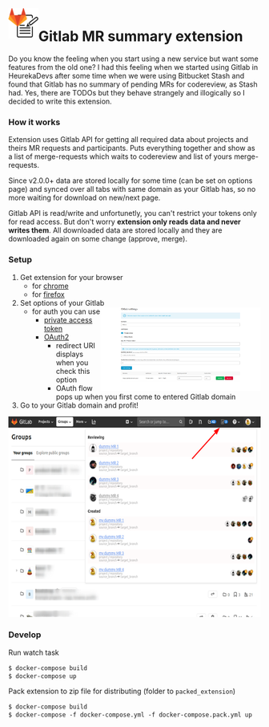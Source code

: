 <img align="left" width="60" height="60" src="images/readme/icon.png">

# Gitlab MR summary extension

Do you know the feeling when you start using a new service but want some features from the old one? I had this feeling when we started using Gitlab in HeurekaDevs after some time when we were using Bitbucket Stash and found that Gitlab has no summary of pending MRs for codereview, as Stash had. Yes, there are TODOs but they behave strangely and illogically so I decided to write this extension.

### How it works
Extension uses Gitlab API for getting all required data about projects and theirs MR requests and participants. Puts everything together and show as a list of merge-requests which waits to codereview and list of yours merge-requests.  

Since v2.0.0+ data are stored locally for some time (can be set on options page) and synced over all tabs with same domain as your Gitlab has, so no more waiting for download on new/next page. 

Gitlab API is read/write and unfortunetly, you can't restrict your tokens only for read access. But don't worry **extension only reads data and never writes them**. All downloaded data are stored locally and they are downloaded again on some change (approve, merge). 

### Setup
1. Get extension for your browser
    - for [chrome](https://chrome.google.com/webstore/detail/gitlab-mr-summary/gekiikmjljplpkcmheahicdcbblkafki)
    - for [firefox](https://addons.mozilla.org/en-US/firefox/addon/gitlab-mr-summary/)
2. Set options of your Gitlab
    <img align="right" width="320" height="167" src="images/readme/settings.png">
    - for auth you can use 
        - [private access token](https://docs.gitlab.com/ee/user/profile/personal_access_tokens.html)
        - [OAuth2](https://docs.gitlab.com/ee/integration/oauth_provider.html)
            - redirect URI displays when you check this option
            - OAuth flow pops up when you first come to entered Gitlab domain
3. Go to your Gitlab domain and profit!
<p align="center">
  <img width="640" height="400" src="images/readme/preview.png">
</p>



### Develop
Run watch task 
```shell script
$ docker-compose build
$ docker-compose up
```
Pack extension to zip file for distributing (folder to `packed_extension`)
```shell script
$ docker-compose build
$ docker-compose -f docker-compose.yml -f docker-compose.pack.yml up
```
